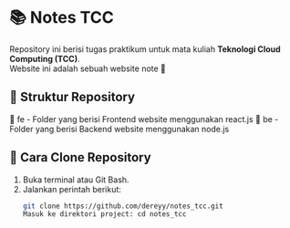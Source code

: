 # 📚 Notes TCC

Repository ini berisi tugas praktikum untuk mata kuliah **Teknologi Cloud Computing (TCC)**.  
Website ini adalah sebuah website note 🚀

## 📂 Struktur Repository
📁 fe - Folder yang berisi Frontend website menggunakan react.js
📁 be - Folder yang berisi Backend website menggunakan node.js

## 🚀 Cara Clone Repository
1. Buka terminal atau Git Bash.
2. Jalankan perintah berikut:
   ```bash
   git clone https://github.com/dereyy/notes_tcc.git
   Masuk ke direktori project: cd notes_tcc
